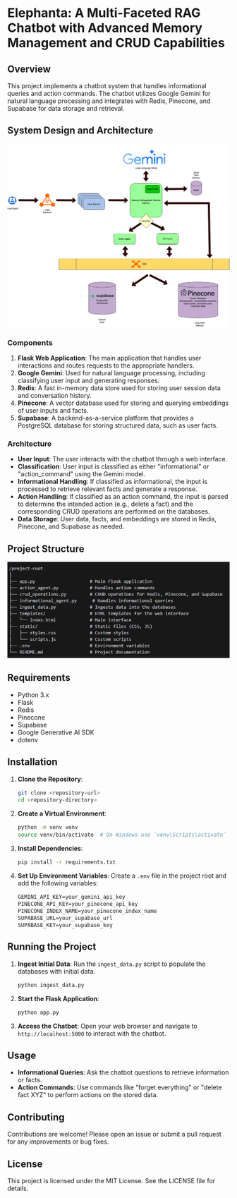 # Elephanta: A Multi-Faceted RAG Chatbot with Advanced Memory Management and CRUD Capabilities
## Overview

This project implements a chatbot system that handles informational queries and action commands. The chatbot utilizes Google Gemini for natural language processing and integrates with Redis, Pinecone, and Supabase for data storage and retrieval.

## System Design and Architecture

![Project structure](./static/img/SysDes.png)

### Components

1. **Flask Web Application**: The main application that handles user interactions and routes requests to the appropriate handlers.
2. **Google Gemini**: Used for natural language processing, including classifying user input and generating responses.
3. **Redis**: A fast in-memory data store used for storing user session data and conversation history.
4. **Pinecone**: A vector database used for storing and querying embeddings of user inputs and facts.
5. **Supabase**: A backend-as-a-service platform that provides a PostgreSQL database for storing structured data, such as user facts.

### Architecture

- **User Input**: The user interacts with the chatbot through a web interface.
- **Classification**: User input is classified as either "informational" or "action_command" using the Gemini model.
- **Informational Handling**: If classified as informational, the input is processed to retrieve relevant facts and generate a response.
- **Action Handling**: If classified as an action command, the input is parsed to determine the intended action (e.g., delete a fact) and the corresponding CRUD operations are performed on the databases.
- **Data Storage**: User data, facts, and embeddings are stored in Redis, Pinecone, and Supabase as needed.

## Project Structure

![Project structure](./static/img/proj_struct.png)

## Requirements

- Python 3.x
- Flask
- Redis
- Pinecone
- Supabase
- Google Generative AI SDK
- dotenv

## Installation

1. **Clone the Repository**:
   ```bash
   git clone <repository-url>
   cd <repository-directory>
   ```

2. **Create a Virtual Environment**:
   ```bash
   python -m venv venv
   source venv/bin/activate  # On Windows use `venv\Scripts\activate`
   ```

3. **Install Dependencies**:
   ```bash
   pip install -r requirements.txt
   ```

4. **Set Up Environment Variables**:
   Create a `.env` file in the project root and add the following variables:
   ```plaintext
   GEMINI_API_KEY=your_gemini_api_key
   PINECONE_API_KEY=your_pinecone_api_key
   PINECONE_INDEX_NAME=your_pinecone_index_name
   SUPABASE_URL=your_supabase_url
   SUPABASE_KEY=your_supabase_key
   ```

## Running the Project

1. **Ingest Initial Data**:
   Run the `ingest_data.py` script to populate the databases with initial data.
   ```bash
   python ingest_data.py
   ```

2. **Start the Flask Application**:
   ```bash
   python app.py
   ```

3. **Access the Chatbot**:
   Open your web browser and navigate to `http://localhost:5000` to interact with the chatbot.

## Usage

- **Informational Queries**: Ask the chatbot questions to retrieve information or facts.
- **Action Commands**: Use commands like "forget everything" or "delete fact XYZ" to perform actions on the stored data.

## Contributing

Contributions are welcome! Please open an issue or submit a pull request for any improvements or bug fixes.

## License

This project is licensed under the MIT License. See the LICENSE file for details.

